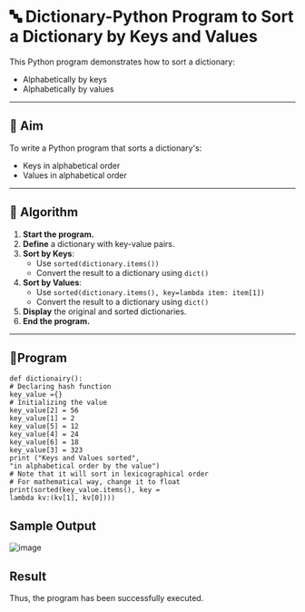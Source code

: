 # 🔤 Dictionary-Python Program to Sort a Dictionary by Keys and Values

This Python program demonstrates how to sort a dictionary:
- Alphabetically by keys
- Alphabetically by values

---

## 🎯 Aim

To write a Python program that sorts a dictionary's:
- Keys in alphabetical order
- Values in alphabetical order

---

## 🧠 Algorithm

1. **Start the program.**
2. **Define** a dictionary with key-value pairs.
3. **Sort by Keys**:
   - Use `sorted(dictionary.items())`
   - Convert the result to a dictionary using `dict()`
4. **Sort by Values**:
   - Use `sorted(dictionary.items(), key=lambda item: item[1])`
   - Convert the result to a dictionary using `dict()`
5. **Display** the original and sorted dictionaries.
6. **End the program.**

---

## 🧪Program
```
def dictionairy(): 
# Declaring hash function      
key_value ={}    
# Initializing the value 
key_value[2] = 56       
key_value[1] = 2 
key_value[5] = 12 
key_value[4] = 24 
key_value[6] = 18      
key_value[3] = 323 
print ("Keys and Values sorted", 
"in alphabetical order by the value") 
# Note that it will sort in lexicographical order 
# For mathematical way, change it to float 
print(sorted(key_value.items(), key = 
lambda kv:(kv[1], kv[0])))
```
## Sample Output

![image](https://github.com/user-attachments/assets/9de6611f-0735-465f-9c5e-7703a085e747)



## Result

 Thus, the program has been successfully executed. 


